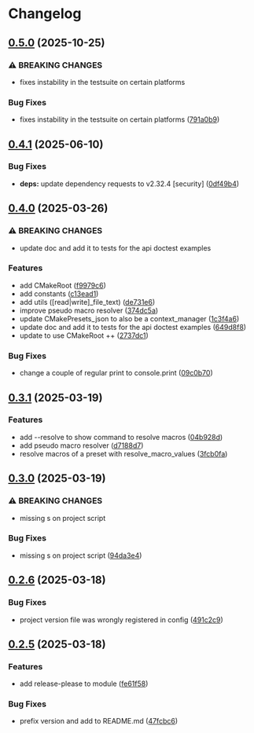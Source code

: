 # Changelog

## [0.5.0](https://github.com/tkk2112/cmakepresets/compare/v0.4.1...v0.5.0) (2025-10-25)


### ⚠ BREAKING CHANGES

* fixes instability in the testsuite on certain platforms

### Bug Fixes

* fixes instability in the testsuite on certain platforms ([791a0b9](https://github.com/tkk2112/cmakepresets/commit/791a0b90e8d303770468cbece1212a63e42ee2d7))

## [0.4.1](https://github.com/tkk2112/cmakepresets/compare/v0.4.0...v0.4.1) (2025-06-10)


### Bug Fixes

* **deps:** update dependency requests to v2.32.4 [security] ([0df49b4](https://github.com/tkk2112/cmakepresets/commit/0df49b445788ca01613a11d453a3b2cb3a10dbc5))

## [0.4.0](https://github.com/tkk2112/cmakepresets/compare/v0.3.1...v0.4.0) (2025-03-26)


### ⚠ BREAKING CHANGES

* update doc and add it to tests for the api doctest examples

### Features

* add CMakeRoot ([f9979c6](https://github.com/tkk2112/cmakepresets/commit/f9979c6c3f1fae3c52e2f5b0a131de07bad7e3ec))
* add constants ([c13ead1](https://github.com/tkk2112/cmakepresets/commit/c13ead11c491df2196ee460cf8af0a3ea2f69432))
* add utils ([read|write]_file_text) ([de731e6](https://github.com/tkk2112/cmakepresets/commit/de731e6a5beee59e23eeb8d1e83b221753dbd706))
* improve pseudo macro resolver ([374dc5a](https://github.com/tkk2112/cmakepresets/commit/374dc5a27fb1d053c6be6a5f34c8477e0eb9920f))
* update CMakePresets_json to also be a context_manager ([1c3f4a6](https://github.com/tkk2112/cmakepresets/commit/1c3f4a64cdba06cbb9d82fa5677c3f005fbe98aa))
* update doc and add it to tests for the api doctest examples ([649d8f8](https://github.com/tkk2112/cmakepresets/commit/649d8f82d92608ba4c1d005e9759f9afdbbba93c))
* update to use CMakeRoot ++ ([2737dc1](https://github.com/tkk2112/cmakepresets/commit/2737dc19394009c9c7024ad8d093205ffe79cf9d))


### Bug Fixes

* change a couple of regular print to console.print ([09c0b70](https://github.com/tkk2112/cmakepresets/commit/09c0b709a4ee6f98ccf529b880db894e55177a48))

## [0.3.1](https://github.com/tkk2112/cmakepresets/compare/v0.3.0...v0.3.1) (2025-03-19)


### Features

* add --resolve to show command to resolve macros ([04b928d](https://github.com/tkk2112/cmakepresets/commit/04b928d515a1cf153894f92cb8540104778fc642))
* add pseudo macro resolver ([d7188d7](https://github.com/tkk2112/cmakepresets/commit/d7188d7e0ea892d31398fad362c48c28c75eb262))
* resolve macros of a preset with resolve_macro_values ([3fcb0fa](https://github.com/tkk2112/cmakepresets/commit/3fcb0faa56618964f2347fa42c34d5eb1c0b81c7))

## [0.3.0](https://github.com/tkk2112/cmakepresets/compare/v0.2.6...v0.3.0) (2025-03-19)


### ⚠ BREAKING CHANGES

* missing s on project script

### Bug Fixes

* missing s on project script ([94da3e4](https://github.com/tkk2112/cmakepresets/commit/94da3e4104850337d9cdaa0c07b60f1ebe5c595f))

## [0.2.6](https://github.com/tkk2112/cmakepresets/compare/v0.2.5...v0.2.6) (2025-03-18)


### Bug Fixes

* project version file was wrongly registered in config ([491c2c9](https://github.com/tkk2112/cmakepresets/commit/491c2c92df80996b0210ca7824dad60582f87e14))

## [0.2.5](https://github.com/tkk2112/cmakepresets/compare/v0.2.1...v0.2.5) (2025-03-18)


### Features

* add release-please to module ([fe61f58](https://github.com/tkk2112/cmakepresets/commit/fe61f58484a77cbb69bc639623b42be213033299))


### Bug Fixes

* prefix version and add to README.md ([47fcbc6](https://github.com/tkk2112/cmakepresets/commit/47fcbc6da10e8f23384c6b50c377197c3d04bf78))
